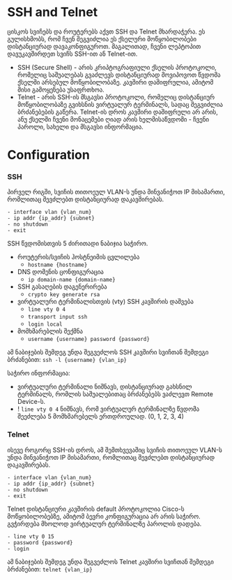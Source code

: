 # SSH and Telnet

ცისკოს სვიჩებს და როუტერებს აქვთ SSH და Telnet მხარდაჭერა. ეს გულისხმობს, რომ ჩვენ შეგვიძლია ეს ქსელური მოწყობილობები დისტანციურად დავაკონფიგუროთ. მაგალითად, ჩვენი ლეპტოპით დავუკავშირდეთ სვიჩს SSH-ით ან Telnet-ით.

- SSH (Secure Shell) - არის კრიპტოგრაფიული ქსელის პროტოკოლი, რომელიც საშუალებას გვაძლევს დისტანციურად მოვიპოვოთ წვდომა ქსელში არსებულ მოწყობილობაზე. კავშირი დაშიფრულია, ამიტომ მისი გამოყენება უსაფრთხოა.
- Telnet - არის SSH-ის მსგავსი პროტოკოლი, რომელიც დისტანციურ მოწყობილობაზე გვიხსნის ვირტუალურ ტერმინალს, სადაც შეგვიძლია ბრძანებების გაწერა. Telnet-ის დროს კავშირი დაშიფრული არ არის, ანუ ქსელში ჩვენი მონაცემები ღიად არის ხელმისაწვდომი - ჩვენი პაროლი, სახელი და მსგავსი ინფორმაცია.

# Configuration

### SSH

პირველ რიგში, სვიჩის თითოეულ VLAN-ს უნდა მინვანიჭოთ IP მისამართი, რომლითაც შევძლებთ დისტანციურად დაკავშირებას.

```
- interface vlan {vlan_num}
- ip addr {ip_addr} {subnet}
- no shutdown
- exit
```

SSH წვდომისთვის 5 ძირითადი ნაბიჯია საჭირო.

- როუტერის/სვიჩის ჰოსტნეიმის ცვლილება
	- `hostname {hostname}`
- DNS დომენის ცონფიგურაცია
	- `ip domain-name {domain-name}`
- SSH გასაღების დაგენერირება
	- `crypto key generate rsa`
- ვირტუალური ტერმინალისთვის (vty) SSH კავშირის დაშვება
	- `line vty 0 4`
	- `transport input ssh`
	- `login local`
- მომხმარებლის შექმნა
	- `username {username} password {password}`

ამ ნაბიჯების შემდეგ უნდა შეგვეძლოს SSH კავშირი სვიჩთან შემდეგი ბრძანებით:
`ssh -l {username} {vlan_ip}`


საჭირო ინფორმაცია:

- ვირტუალური ტერმინალი ნიშნავს, დისტანციურად გახსნილ ტერმინალს, რომლის საშუალებითაც ბრძანებებს ვაძლევთ Remote Device-ს.
- ! `line vty 0 4` ნიშნავს, რომ ვირტუალურ ტერმინალზე წვდომა შეეძლება 5 მომხმარებელს ერთდროულად. (0, 1, 2, 3, 4)
### Telnet

ისევე როგორც SSH-ის დროს, ამ შემთხვევაშიც სვიჩის თითოეულ VLAN-ს უნდა მინვანიჭოთ IP მისამართი, რომლითაც შევძლებთ დისტანციურად დაკავშირებას.

```
- interface vlan {vlan_num}
- ip addr {ip_addr} {subnet}
- no shutdown
- exit
```

Telnet დისტანციური კავშირის default პროტოკოლია Cisco-ს მოწყობილობებზე, ამიტომ ბევრი კონფიგურაცია არ არის საჭირო. გვჭირდება მხოლოდ ვირტუალურ ტერმინალზე პაროლის დადება.

```
- line vty 0 15
- password {password}
- login
```

ამ ნაბიჯების შემდეგ უნდა შეგვეძლოს Telnet კავშირი სვიჩთან შემდეგი ბრძანებით:
`telnet {vlan_ip}`
